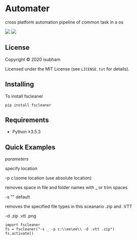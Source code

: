 # Automater

cross platform automation pipeline of common task in a os

<a href="https://pypi.org/project/fscleaner/">
    <img src="https://img.shields.io/badge/pypi-v2.1.0-blue.svg"></a>

<a href="https://www.python.org/downloads/">
    <img src="https://img.shields.io/badge/python-%E2%89%A53.5.3-yellow.svg"></a>

## License
Copyright © 2020 isubham

Licensed under the MIT License (see ``LICENSE.txt`` for details).


## Installing

To install fscleaner

    pip install fscleaner
## Requirements

- Python ≥3.5.3

## Quick Examples

_parameters_

specify location

-p c:\\some location (use absolute location)

removes space in file and folder names with _ or trim spaces

-s  "" default
    
removes the specified file types in this sceanario .zip and .VTT

-d .zip .vtt .png

    import fscleaner
    fs = fscleaner("-s _ -p c:\\ee\ee\\ -d .vtt .zip")
    fs.activate()

